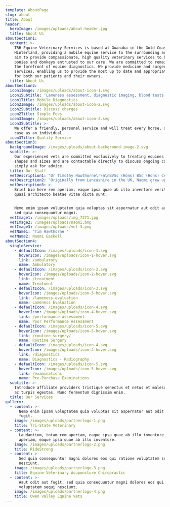 ```yaml
---
template: AboutPage
slug: about
title: About
header:
  heroImage: /images/uploads/about-header.jpg
  title: About Us
aboutSection1:
  content: >-
    TRH Equine Veterinary Services is based at Guanaba in the Gold Coast
    Hinterland, providing a mobile equine service to the surrounding areas.  We
    aim to provide compassionate, high quality veterinary services to horses,
    ponies and donkeys entrusted to our care. We are committed to remaining at
    the forefront of equine diagnostics. We provide medicine and surgery
    services, enabling us to provide the most up to date and appropriate care
    for both our patients and their owners.
  title: About Us
aboutSection2:
  icon1Image: /images/uploads/about-icon-1.svg
  icon1Subtitle: 'Lameness assessment, diagnostic imaging, blood tests, clinical exams. '
  icon1Title: Mobile Diagnostics
  icon2Image: /images/uploads/about-icon-2.svg
  icon2Subtitle: Discuss charges
  icon2Title: Simple Fees
  icon3Image: /images/uploads/about-icon-3.svg
  icon3Subtitle: >-
    We offer a friendly, personal service and will treat every horse, owner and
    case as an individual.
  icon3Title: Quality Service
aboutSection3:
  backgroundImage: /images/uploads/about-background-image-2.svg
  subtitle: >-
    Our experienced vets are committed exclusively to treating equines of all
    shapes and sizes and are contactable directly to discuss ongoing cases or to
    simply ask for advice.
  title: Our Staff
  vetDescription1: "Dr Timothy Hawthorne\r\n\nBVSc (Hons) BSc (Hons) CertAVP MRCVS\r\n\nDr. Timothy Hawthorne grew up around racing and equestrian sport from a young age. Raised on a Thoroughbred stud on the Darling Downs, Queensland, he developed a passion for racing, frequently attending the races to watch his parent’s horses.\r\n\nAt 19, Dr. Hawthorne, completed a Bachelor of Science majoring in Molecular Biology, then took a year out from academic studies to pursue his love for diving and the ocean. He was employed as a commercial scuba diver, exploring uncharted reefs off the Queensland coast!!\r\n\nThe lure of a career in veterinary science drew him back to dry land; he wrote and published a thesis on Veterinary Parasitology the following year. From there, he graduated from the University of Queensland with a BVSc (first class honours).\r\n\nDr. Hawthorne, worked for a mixed practice in Toowoomba, QLD before heading to England to pursue a career as an equine vet. He worked in Leicestershire for a year, before taking up a post at the world-renowned veterinary practice, Rossdales, based in the birthplace of thoroughbred racing, Newmarket. During his 5 years there he worked in many high profile racing stables, developing a scientific approach to managing racehorse lameness and wellbeing. He also worked with high profile performance horses including: grand prix dressage, showjumpers, eventers and endurance horses.\r\n\nIn 2012, he was awarded the RCVS Certificate of Advanced Veterinary Practice(CertAVP), which he completed though the University of Liverpool, England. On return to Australia he worked in Melbourne and on the Gold Coast. \r\n\nHe has now set up TRH Equine Veterinary Services Pty Ltd, based in Guanaba (Gold Coast Hinterland). \r\n\nDr. Hawthorne’s particular areas of interest include lameness assessment, radiography, ultrasonography and equine dentistry."
  vetDescription2: "Originally from Lancashire in the UK, Naomi grew up with horses and this is where her interest in veterinary medicine began. \r\n\nThroughout her clinical studies at the University of Edinburgh, graduating in July 2015, there was a focus on all things equine including time at an equine hospital in Newmarket; the home of British horse racing. \r\n\nShe started her career at a busy mixed practice and although she saw a varied caseload, she wanted to pursue her interests in the equine field. \r\n\n6 months later, Naomi joined an equine only practice and over a 3 year period, she developed many of her skills in lameness investigation, radiography, equine medicine and reproduction.\r\n\nHaving just completed the Southern Hemisphere stud season in QLD, Naomi has fallen in love with the Australian way of life and brings the next chapter of her professional journey to TRH Equine Vets.\r\n\n\r\n\nNot one to rest on her laurels, Naomi will soon commence her studies for her certificate in equine advanced veterinary practice. In her Spare time, Naomi enjoys horse riding (of course!), heading to the beach and making the most of what Queensland has to offer.\r\n\nTo make an appointment please call ‭\r\n\n0400841186"
  vetDescription3: >-
    Brief bio here rem aperiam, eaque ipsa quae ab illo inventore veritatis et
    quasi architecto beatae vitae dicta sunt.


    Nemo enim ipsam voluptatem quia voluptas sit aspernatur aut odit aut fugit,
    sed quia consequuntur magni.
  vetImage1: /images/uploads/img_7371.jpg
  vetImage2: /images/uploads/naomi.bmp
  vetImage3: /images/uploads/vet-3.png
  vetName1: 'Tim Hawthorne '
  vetName2: Naomi Gaskell
aboutSection4:
  singleService:
    - defaultIcon: /images/uploads/icon-1.svg
      hoverIcon: /images/uploads/icon-1-hover.svg
      link: /ambulatory
      name: Ambulatory
    - defaultIcon: /images/uploads/icon-2.svg
      hoverIcon: /images/uploads/icon-2-hover.svg
      link: /treatment
      name: Treatment
    - defaultIcon: /images/uploads/icon-3.svg
      hoverIcon: /images/uploads/icon-3-hover.svg
      link: /lameness-evaluation
      name: Lameness Evaluation
    - defaultIcon: /images/uploads/icon-4.svg
      hoverIcon: /images/uploads/icon-4-hover.svg
      link: /performance-assessment
      name: Poor Performance Assessment
    - defaultIcon: /images/uploads/icon-5.svg
      hoverIcon: /images/uploads/icon-5-hover.svg
      link: /routine-surgery/
      name: Routine Surgery
    - defaultIcon: /images/uploads/icon-4.svg
      hoverIcon: /images/uploads/icon-4-hover.svg
      link: /diagnostics
      name: Diagnostics - Radiography
    - defaultIcon: /images/uploads/icon-5.svg
      hoverIcon: /images/uploads/icon-5-hover.svg
      link: /examinations
      name: Pre-Purchase Examinations
  subtitle: >-
    Introduce affiliate providers tristique senectus et netus et malesuada fames
    ac turpis egestas. Nunc fermentum dignissim enim.
  title: Our Services
gallery:
  - content: >-
      Nemo enim ipsam voluptatem quia voluptas sit aspernatur aut odit aut
      fugit.
    image: /images/uploads/partnerlogo-1.png
    title: Tri-State Veterinary
  - content: >-
      Laudantium, totam rem aperiam, eaque ipsa quae ab illo inventore otam rem
      aperiam, eaque ipsa quae ab illo inventore.
    image: /images/uploads/partnerlogo-2.png
    title: RideStrong
  - content: >-
      Sed quia consequuntur magni dolores eos qui ratione voluptatem sequi
      nesciunt.
    image: /images/uploads/partnerlogo-3.png
    title: Equine Veterinary Acupuncture Chiropractic
  - content: >-
      Aaut odit aut fugit, sed quia consequuntur magni dolores eos qui ratione
      voluptatem sequi nesciunt.
    image: /images/uploads/partnerlogo-4.png
    title: Owen Valley Equine Vets
---
```



